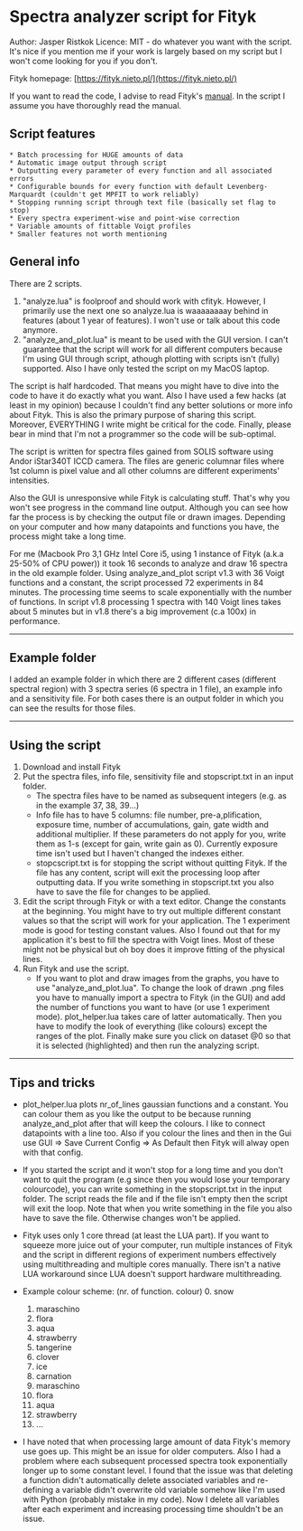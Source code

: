 # Spectra analyzer script for Fityk

Author: Jasper Ristkok
Licence: MIT - do whatever you want with the script. It's nice if you mention me if your work is largely based on my script but I won't come looking for you if you don't.

Fityk homepage: [https://fityk.nieto.pl/](https://fityk.nieto.pl/)

If you want to read the code, I advise to read Fityk's [manual](https://fityk.nieto.pl/fityk-manual.html). In the script I assume you have thoroughly read the manual.

## Script features
	* Batch processing for HUGE amounts of data
	* Automatic image output through script
	* Outputting every parameter of every function and all associated errors
	* Configurable bounds for every function with default Levenberg-Marquardt (couldn't get MPFIT to work reliably)
	* Stopping running script through text file (basically set flag to stop)
	* Every spectra experiment-wise and point-wise correction
	* Variable amounts of fittable Voigt profiles
	* Smaller features not worth mentioning

## General info

There are 2 scripts.

1. "analyze.lua" is foolproof and should work with cfityk. However, I primarily use the next one so analyze.lua is waaaaaaaay behind in features (about 1 year of features). I won't use or talk about this code anymore.
2. "analyze_and_plot.lua" is meant to be used with the GUI version. I can't guarantee that the script will work for all different computers because I'm using GUI through script, athough plotting with scripts isn't (fully) supported. Also I have only tested the script on my MacOS laptop.

The script is half hardcoded. That means you might have to dive into the code to have it do exactly what you want. Also I have used a few hacks (at least in my opinion) because I couldn't find any better solutions or more info about Fityk. This is also the primary purpose of sharing this script. Moreover, EVERYTHING I write might be critical for the code. Finally, please bear in mind that I'm not a programmer so the code will be sub-optimal.

The script is written for spectra files gained from SOLIS software using Andor iStar340T ICCD camera. The files are generic columnar files where 1st column is pixel value and all other columns are different experiments' intensities.

Also the GUI is unresponsive while Fityk is calculating stuff. That's why you won't see progress in the command line output. Although you can see how far the process is by checking the output file or drawn images. Depending on your computer and how many datapoints and functions you have, the process might take a long time. 

For me (Macbook Pro 3,1 GHz Intel Core i5, using 1 instance of Fityk (a.k.a 25-50% of CPU power)) it took 16 seconds to analyze and draw 16 spectra in the old example folder. Using analyze_and_plot script v1.3 with 36 Voigt functions and a constant, the script processed 72 experiments in 84 minutes. The processing time seems to scale exponentially with the number of functions. In script v1.8 processing 1 spectra with 140 Voigt lines takes about 5 minutes but in v1.8 there's a big improvement (c.a 100x) in performance. 

---

## Example folder

I added an example folder in which there are 2 different cases (different spectral region) with 3 spectra series (6 spectra in 1 file), an example info and a sensitivity file. For both cases there is an output folder in which you can see the results for those files.

---

## Using the script

1. Download and install Fityk
2. Put the spectra files, info file, sensitivity file and stopscript.txt in an input folder.
	* The spectra files have to be named as subsequent integers (e.g. as in the example 37, 38, 39...)
	* Info file has to have 5 columns: file number, pre-a,plification, exposure time, number of accumulations, gain, gate width and additional multiplier. If these parameters do not apply for you, write them as 1-s (except for gain, write gain as 0). Currently exposure time isn't used but I haven't changed the indexes either.
	* stopcscript.txt is for stopping the script without quitting Fityk. If the file has any content, script will exit the processing loop after outputting data. If you write something in stopscript.txt you also have to save the file for changes to be applied.
3. Edit the script through Fityk or with a text editor. Change the constants at the beginning. You might have to try out multiple different constant values so that the script will work for your application. The 1 experiment mode is good for testing constant values.  Also I found out that for my application it's best to fill the spectra with Voigt lines. Most of these might not be physical but oh boy does it improve fitting of the physical lines.
4. Run Fityk and use the script.
	* If you want to plot and draw images from the graphs, you have to use "analyze_and_plot.lua". To change the look of drawn .png files you have to manually import a spectra to Fityk (in the GUI) and add the number of functions you want to have (or use 1 experiment mode). plot_helper.lua takes care of latter automatically. Then you have to modify the look of everything (like colours) except the ranges of the plot. Finally make sure you click on dataset @0 so that it is selected (highlighted) and then run the analyzing script. 

---

## Tips and tricks

* plot_helper.lua plots nr_of_lines gaussian functions and a constant. You can colour them as you like the output to be because running analyze_and_plot after that will keep the colours. I like to connect datapoints with a line too. Also if you colour the lines and then in the Gui use GUI => Save Current Config => As Default then Fityk will alway open with that config.
* If you started the script and it won't stop for a long time and you don't want to quit the program (e.g since then you would lose your temporary colourcode), you can write something in the stopscript.txt in the input folder. The script reads the file and if the file isn't empty then the script will exit the loop. Note that when you write something in the file you also have to save the file. Otherwise changes won't be applied.
* Fityk uses only 1 core thread (at least the LUA part). If you want to squeeze more juice out of your computer, run multiple instances of Fityk and the script in different regions of experiment numbers effectively using multithreading and multiple cores manually. There isn't a native LUA workaround since LUA doesn't support hardware multithreading.
* Example colour scheme: (nr. of function. colour)
	0. snow
	1. maraschino
	2. flora
	3. aqua
	4. strawberry
	5. tangerine
	6. clover
	7. ice
	8. carnation
	9. maraschino
	10. flora
	11. aqua
	12. strawberry
	13. ...


* I have noted that when processing large amount of data Fityk's memory use goes up. This might be an issue for older computers. Also I had a problem where each subsequent processed spectra took exponentially longer up to some constant level. I found that the issue was that deleting a function didn't automatically delete associated variables and re-defining a variable didn't overwrite old variable somehow like I'm used with Python (probably mistake in my code). Now I delete all variables after each experiment and increasing processing time shouldn't be an issue.
